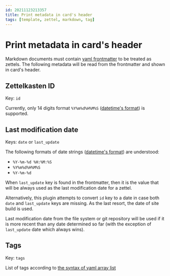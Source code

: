 ```yaml
---
id: 20211123213357
title: Print metadata in card's header
tags: [template, zettel, markdown, tag]
---
```


# Print metadata in card's header

Markdown documents must contain [yaml frontmatter](https://www.mkdocs.org/user-guide/writing-your-docs/#yaml-style-meta-data) to be treated as zettels. The following metadata will be read from the frontmatter and shown in card's header.

## Zettelkasten ID

Key: `id`

Currently, only 14 digits format `%Y%m%d%H%M%S` ([datetime's format](https://www.w3schools.com/python/gloss_python_date_format_codes.asp)) is supported.

## Last modification date

Keys: `date` or `last_update`

The following formats of date strings ([datetime's format](https://www.w3schools.com/python/gloss_python_date_format_codes.asp)) are understood:

- `%Y-%m-%d %H:%M:%S`
- `%Y%m%d%H%M%S`
- `%Y-%m-%d`

When `last_update` key is found in the frontmatter, then it is the value that will be always used as the last modification date for a zettel.

Alternatively, this plugin attempts to convert `id` key to a date in case both `date` and `last_update` keys are missing. As the last resort, the date of site build is used.

Last modification date from the file system or git repository will be used if it is more recent than any date determined so far (with the exception of `last_update` date which always wins).

## Tags

Key: `tags`

List of tags according to [the syntax of yaml array list](https://www.w3schools.io/file/yaml-arrays/)
